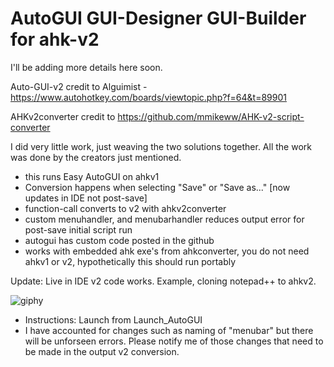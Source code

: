 # AutoGUI GUI-Designer GUI-Builder for ahk-v2

I'll be adding more details here soon.

Auto-GUI-v2 credit to Alguimist - https://www.autohotkey.com/boards/viewtopic.php?f=64&t=89901

AHKv2converter credit to https://github.com/mmikeww/AHK-v2-script-converter

I did very little work, just weaving the two solutions together. All the work was done by the creators just mentioned.

- this runs Easy AutoGUI on ahkv1
- Conversion happens when selecting "Save" or "Save as..." [now updates in IDE not post-save] 
- function-call converts to v2 with ahkv2converter
- custom menuhandler, and menubarhandler reduces output error for post-save initial script run
- autogui has custom code posted in the github
- works with embedded ahk exe's from ahkconverter, you do not need ahkv1 or v2, hypothetically this should run portably



Update: Live in IDE v2 code works. Example, cloning notepad++ to ahkv2. 

![giphy](https://user-images.githubusercontent.com/98753696/233808870-8ae299a7-1c44-48a4-bf4d-7c3fd820c4e4.gif)



- Instructions: Launch from Launch_AutoGUI
- I have accounted for changes such as naming of "menubar" but there will be unforseen errors. Please notify me of those changes that need to be made in the output v2 conversion. 
 

